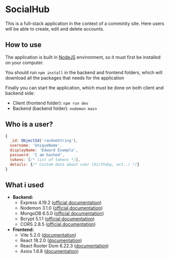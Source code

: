 # SocialHub

This is a full-stack application in the context of a comminity site. Here users will be able to create, edit and delete accounts.

## How to use

The application is built in [NodeJS](https://nodejs.org/en) environment, so it must first be installed on your computer.

You should run `npm install` in the backend and frontend folders, which will download all the packages that needs for the application

Finally you can start the application, which must be done on both client and backend side:
- Client (frontend folder): `npm run dev`
- Backend (backend folder): `nodemon main`

## Who is a user?
```js
{
  _id: ObjectId('randomString'),
  username: 'UniqueName',
  displayName: 'Edward Example',
  password: 'I am hashed', 
  tokens: [/* list of tokens */],
  details: {/* Custom data about user (birthday, ect..) */}
}

```

## What i used
- **Backend:**
    - Express 4.19.2 ([official documentation](https://expressjs.com/))
    - Nodemon 3.1.0 ([official documentation](https://nodemon.io/))
    - MongoDB 6.5.0 ([official documentation](https://www.mongodb.com/docs/drivers/node/current/))
    - Bcrypt 5.1.1 ([official documentation](https://www.npmjs.com/package/bcrypt))
    - CORS 2.8.5 ([official documentation](https://www.npmjs.com/package/cors))
- **Frontend:**
    - Vite 5.2.0 ([documentation](https://vitejs.dev/))
    - React 18.2.0 ([documentation](https://legacy.reactjs.org/))
    - React Rooter Dom 6.22.3 ([documentation](https://reactrouter.com/en/main))
    - Axios 1.6.8 ([documentation](https://axios-http.com/))